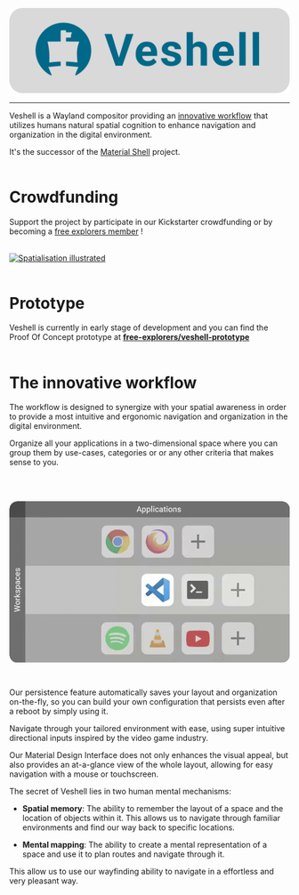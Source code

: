 ![Material Shell](documentation/github_logo2.svg)

---

Veshell is a Wayland compositor providing an [innovative workflow](#the-innovative-workflows) that utilizes humans natural spatial cognition to enhance navigation and organization in the digital environment.

It's the successor of the [Material Shell](https://github.com/material-shell/material-shell) project.
<br/>
<br/>

# Crowdfunding

Support the project by participate in our Kickstarter crowdfunding or by becoming a [free explorers member](https://opencollective.com/free-explorers) !

<br/> 
<a href="https://opencollective.com/free-explorers/projects/veshell/contribute/kickstart-veshell-67471"><img  src="https://veshell.s3.eu-west-1.amazonaws.com/Board.svg"
            alt="Spatialisation illustrated"></a>
<br/>
<br/>

# Prototype

Veshell is currently in early stage of development and you can find the Proof Of Concept prototype at [**free-explorers/veshell-prototype**](https://github.com/free-explorers/veshell-prototype)
<br/>
<br/>

# The innovative workflow

The workflow is designed to synergize with your spatial awareness in order to provide a most intuitive and ergonomic navigation and organization in the digital environment.

Organize all your applications in a two-dimensional space where you can group them by use-cases, categories or or any other criteria that makes sense to you.

<br/>
<p align="center" valign="middle">
 <img align="center" valign="middle" src="./documentation/spatialisation.gif"
            alt="Spatialisation illustrated">
</p>
<br/>

Our persistence feature automatically saves your layout and organization on-the-fly, so you can build your own configuration that persists even after a reboot by simply using it.

Navigate through your tailored environment with ease, using super intuitive directional inputs inspired by the video game industry.

Our Material Design Interface does not only enhances the visual appeal, but also provides an at-a-glance view of the whole layout, allowing for easy navigation with a mouse or touchscreen.

The secret of Veshell lies in two human mental mechanisms:

- **Spatial memory**: The ability to remember the layout of a space and the location of objects within it. This allows us to navigate through familiar environments and find our way back to specific locations.

- **Mental mapping**: The ability to create a mental representation of a space and use it to plan routes and navigate through it.

This allow us to use our wayfinding ability to navigate in a effortless and very pleasant way.
